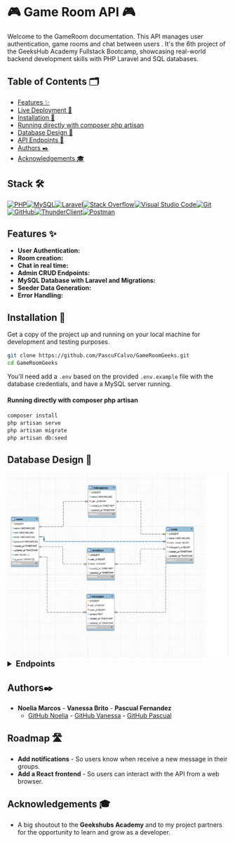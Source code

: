 # 🎮 Game Room API 🎮

Welcome to the GameRoom documentation. This API manages user authentication, game rooms and chat between users . It's the 6th project of the GeeksHub Academy Fullstack Bootcamp, showcasing real-world backend development skills with PHP Laravel and SQL databases.

## Table of Contents 🗂️


- [Features ✨](#features-)
- [Live Deployment 📡](#live-deployment-)
- [Installation 🚀](#installation-)
- [Running directly with composer php artisan](#running-directly-with-composer-php-artisan)
- [Database Design 📖](#database-design-)
- [API Endpoints 🔌](#api-endpoints-)
- [Authors ✒️](#authors-)
- [Acknowledgements 🎓](#acknowledgements-)

## Stack 🛠️

[![PHP](https://img.shields.io/badge/php-%23777BB4.svg?style=for-the-badge&logo=php&logoColor=white)](https://www.php.net/manual/es/intro-whatis.php)[![MySQL](https://img.shields.io/badge/mysql-%2300f.svg?style=for-the-badge&logo=mysql&logoColor=white)](https://www.mysql.com/)[![Laravel](https://img.shields.io/badge/laravel-%23FF2D20.svg?style=for-the-badge&logo=laravel&logoColor=white)](https://laravel.com/)[![Stack Overflow](https://img.shields.io/badge/-Stackoverflow-FE7A16?style=for-the-badge&logo=stack-overflow&logoColor=white)](https://stackoverflow.com/)[![Visual Studio Code](https://img.shields.io/badge/Visual%20Studio%20Code-0078d7.svg?style=for-the-badge&logo=visual-studio-code&logoColor=white)](https://code.visualstudio.com/)[![Git](https://img.shields.io/badge/git-%23F05033.svg?style=for-the-badge&logo=git&logoColor=white)](https://git-scm.com/)[![GitHub](https://img.shields.io/badge/github-%23121011.svg?style=for-the-badge&logo=github&logoColor=white)](https://github.com/)[![ThunderClient](https://img.shields.io/badge/Thunder_Client-%237A1FA2?style=for-the-badge)](https://www.thunderclient.com/)[![Postman](https://img.shields.io/badge/Postman-FF6C37?style=for-the-badge&logo=postman&logoColor=white)](https://www.postman.com/)

## Features ✨

- **User Authentication:** 
- **Room creation:** 
- **Chat in real time:** 
- **Admin CRUD Endpoints:** 
- **MySQL Database with Laravel and Migrations:** 
- **Seeder Data Generation:** 
- **Error Handling:** 

## Installation 🚀

Get a copy of the project up and running on your local machine for development and testing purposes.

```sh
git clone https://github.com/PascuFCalvo/GameRoomGeeks.git
cd GameRoomGeeks
```
You'll need add a `.env` based on the provided `.env.example` file with the database credentials, and have a MySQL server running.

#### Running directly with composer php artisan

```sh
composer install             
php artisan serve 
php artisan migrate            
php artisan db:seed            
```

## Database Design 📖

<img width="803" alt="ERD" src="./b19c045f-aa15-4800-a49c-1d79851ad4f5.jpg">


<details>
  <summary style="font-weight: bold; font-size: 1.3em;">Endpoints</summary>

-  ``Route::post('/register')`` Register users.
-  ``Route::post('/login')`` Login in the app.
-  ``Route::post('/logout')`` Logout from the app.
-  ``Route::post('/videogame')`` Put a new videogame on the database.
-  ``Route::put('/videogame/{id}')``Edit the data of a videogame.
-  ``Route::delete('/videogame/{id}')``Delete a videogame from the database.
-  ``Route::get('/videogame/{id}')``Get an especific videogame.
-  ``Route::get('/videogames')``Get a list of all videogames.
-  ``Route::get('/profile')``Show your user profile.
-  ``Route::put('/users/inactivate')``Inactivate a user.
-  ``Route::put('/users/activate/{id}')``Activate a user as a superadmin.
-  ``Route::put('/users')``Get a list of all users.
-  ``Route::put('/users/password')``Change your user password.
-  ``Route::post('/rooms')``Create a new game room.
-  ``Route::get('/rooms')``Get a list of all game rooms.
-  ``Route::get('/rooms/{id}')``Get an especific room.
-  ``Route::delete('/rooms/{id}')``Delete an especific room.
-  ``Route::put('/rooms/{id}')``Edit the data of a room.
-  ``Route::post('/member')``Create a new member to enter in a room.
-  ``Route::get('/members')``Get a list of all the members.
-  ``Route::delete('/member')``Delete a member.
-  ``Route::post('/messages')``Create a message.
-  ``Route::get('/messages/{id}')``Get a list of all messages in an especific room.
-  ``Route::delete('/messages/{id}')``Delete a message.
-  ``Route::put('/message/{id}')``Edit a message.

</details>

## Authors✒️

- **Noelia Marcos** - **Vanessa Brito** - **Pascual Fernandez**
  - [GitHub Noelia](https://github.com/Noeliamll) - [GitHub Vanessa](https://github.com/vanbrigo) - [GitHub Pascual](https://github.com/PascuFCalvo)

## Roadmap 🛣️

- **Add notifications** - So users know when receive a new message in their groups.
- **Add a React frontend** - So users can interact with the API from a web browser.

## Acknowledgements 🎓

- A big shoutout to the **Geekshubs Academy** and to my project partners for the opportunity to learn and grow as a developer.